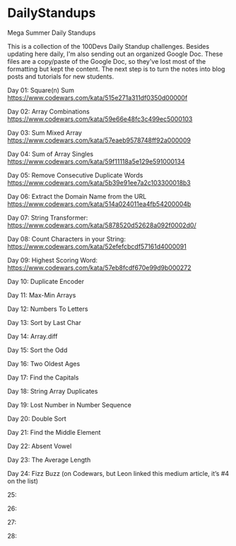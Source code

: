 # DailyStandups
Mega Summer Daily Standups

This is a collection of the 100Devs Daily Standup challenges. Besides updating here daily, I'm also sending out an organized Google Doc.  These files are a copy/paste of the Google Doc, so they've lost most of the formatting but kept the content.  The next step is to turn the notes into blog posts and tutorials for new students.

Day 01: Square(n) Sum 
https://www.codewars.com/kata/515e271a311df0350d00000f

Day 02:  Array Combinations 
https://www.codewars.com/kata/59e66e48fc3c499ec5000103

Day 03: Sum Mixed Array 
https://www.codewars.com/kata/57eaeb9578748ff92a000009

Day 04: Sum of Array Singles 
https://www.codewars.com/kata/59f11118a5e129e591000134

Day 05: Remove Consecutive Duplicate Words 
https://www.codewars.com/kata/5b39e91ee7a2c103300018b3

Day 06: Extract the Domain Name from the URL 
https://www.codewars.com/kata/514a024011ea4fb54200004b

Day 07: String Transformer: 
https://www.codewars.com/kata/5878520d52628a092f0002d0/

Day 08: Count Characters in your String:
https://www.codewars.com/kata/52efefcbcdf57161d4000091

Day 09: Highest Scoring Word:
https://www.codewars.com/kata/57eb8fcdf670e99d9b000272 

Day 10: Duplicate Encoder

Day 11: Max-Min Arrays

Day 12: Numbers To Letters

Day 13: Sort by Last Char 

Day 14: Array.diff 

Day 15: Sort the Odd 

Day 16: Two Oldest Ages

Day 17: Find the Capitals

Day 18: String Array Duplicates

Day 19: Lost Number in Number Sequence 

Day 20: Double Sort 

Day 21: Find the Middle Element 

Day 22: Absent Vowel 

Day 23: The Average Length 

Day 24: Fizz Buzz (on Codewars, but Leon linked this medium article, it’s #4 on the list) 

25:

26:

27:

28:
